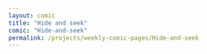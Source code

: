 ```yaml
---
layout: comic
title: "Hide and seek"
comic: "Hide-and-seek"
permalink: /projects/weekly-comic-pages/Hide-and-seek
---
```

